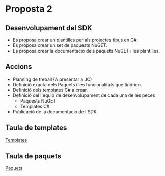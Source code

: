 # Proposta 2

## Desenvolupament del SDK

- Es proposa crear un plantilles per als projectes tipus en C#. 
- Es proposa crear un set de paquests NuGET. 
- Es proposa crear la documentació dels paquets NuGET i les plantilles. 

## Accions

- Planning de treball (A presentar a JC)
- Definició exacta dels Paquets i les funcionalitats que tindrien.
- Definició dels templates C# a crear.
- Definició del l'equip de desenvolupament de cada una de les peces
   - Paquests NuGET
   - Templates C#
- Publicació de la documentació de l'SDK

## Taula de templates

[Templates](./templates.md)

## Taula de paquets

[Paquets](./paquets.md)